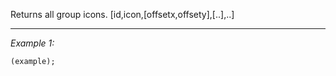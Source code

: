 Returns all group icons. [id,icon,[offsetx,offsety],[..],..]


---
*Example 1:*
```sqf
(example);
```